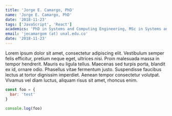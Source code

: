 ```yaml
---
title: 'Jorge E. Camargo, PhD'
name: 'Jorge E. Camargo, PhD'
date: '2018-11-23'
tags: ['JavaScript', 'React']
academics: 'PhD in Systems and Computing Engineering, MSc in Systems and Computing Engineering, BSc in Systems and Computing Engineering.'
email: 'jecamargom (at) unal.edu.co'
date: '2018-11-23'
---
```


Lorem ipsum dolor sit amet, consectetur adipiscing elit. Vestibulum semper felis efficitur, pretium neque eget, ultrices nisi. Proin malesuada massa in tempor hendrerit. Mauris eu ligula tellus. Maecenas sed turpis porta, blandit ex id, ornare odio. Phasellus vitae fermentum justo. Suspendisse faucibus lectus at tortor dignissim imperdiet. Aenean tempor consectetur volutpat. Vivamus vel diam luctus, aliquam risus sit amet, rhoncus enim.

```javascript
const foo = {
  bar: 'test'
}

console.log(foo)
```
